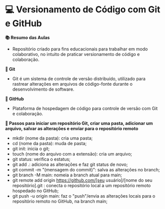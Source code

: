 # 💻 Versionamento de Código com Git e GitHub
**📚 Resumo das Aulas**
- Repositório criado para fins educacionais para trabalhar em modo colaborativo, no intuito de praticar versionamento de código e colaboração.

**🚨 Git**
- Git é um sistema de controle de versão distribuído, utilizado para rastrear alterações em arquivos de código-fonte durante o desenvolvimento de software.

**🚨 GitHub**
- Plataforma de hospedagem de código para controle de versão com Git e colaboração.

**🚨 Passos para iniciar um repositório Git, criar uma pasta, adicionar um arquivo, salvar as alterações e enviar para o repositório remoto**
- mkdir (nome da pasta): cria uma pasta;
- cd (nome da pasta): muda de pasta;
- git init: inicia o git;
- touch (nome do arquivo com a extensão): cria um arquivo;
- git status: verifica o estatus;
- git add .: adiciona as alterações e faz git status de novo;
- git commit -m "(mensagem do commit)": salva as alterações no branch;
- git branch -M main: nomeia a branch atual para main;
- git remote add origin https://github.com/[seu usuário]/[nome do seu repositório].git : conecta o repositório local a um repositório remoto hospedado no GitHub;
- git push -u origin main: faz o "push"/envia as alterações locais para o repositório remoto no GitHub, na branch main;